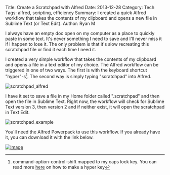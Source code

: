 Title: Create a Scratchpad with Alfred
Date: 2013-12-28
Category: Tech
Tags: alfred, scripting, efficiency
Summary: I created a quick Alfred workflow that takes the contents of my clipboard and opens a new file in Sublime Text (or Text Edit).
Author: Ryan M

I always have an empty doc open on my computer as a place to quickly paste in some text. It's never something I need to save and I'll never miss it if I happen to lose it. The only problem is that it's slow recreating this scratchpad file or find it each time I need it. 

I created a very simple workflow that takes the contents of my clipboard and opens a file in a text editor of my choice. The Alfred workflow can be triggered in one of two ways. The first is with the keyboard shortcut "hyper"-s[^1]. The second way is simply typing "scratchpad" into Alfred. 

![scratchpad_alfred]({attach}scratchpad_alfred.jpg)

I have it set to save a file in my Home folder called ".scratchpad" and then open the file in Sublime Text. Right now, the workflow will check for Sublime Text version 3, then version 2 and if neither exist, it will open the scratchpad in Text Edit. 

![scratchpad_example]({attach}scratchpad_example.jpg)

You'll need the Alfred Powerpack to use this workflow. If you already have it, you can download it with the link below. 

[![image]( {static}/images/alfred_extension.jpg )][download_url]  

[^1]: command-option-control-shift mapped to my caps lock key. You can read more [here][hyper] on how to make a hyper key

[hyper]: http://brettterpstra.com/2012/12/08/a-useful-caps-lock-key/
[download_url]: {attach}Scratchpad.alfredworkflow
